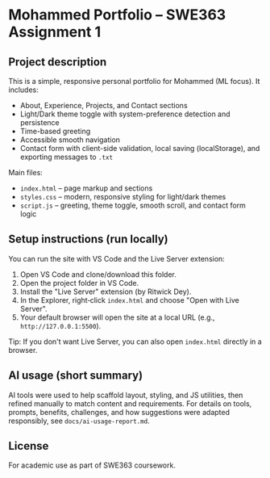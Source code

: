 # Mohammed Portfolio – SWE363 Assignment 1

## Project description
This is a simple, responsive personal portfolio for Mohammed (ML focus). It includes:
- About, Experience, Projects, and Contact sections
- Light/Dark theme toggle with system-preference detection and persistence
- Time-based greeting
- Accessible smooth navigation
- Contact form with client-side validation, local saving (localStorage), and exporting messages to `.txt`

Main files:
- `index.html` – page markup and sections
- `styles.css` – modern, responsive styling for light/dark themes
- `script.js` – greeting, theme toggle, smooth scroll, and contact form logic

## Setup instructions (run locally)
You can run the site with VS Code and the Live Server extension:
1. Open VS Code and clone/download this folder.
2. Open the project folder in VS Code.
3. Install the "Live Server" extension (by Ritwick Dey).
4. In the Explorer, right‑click `index.html` and choose "Open with Live Server".
5. Your default browser will open the site at a local URL (e.g., `http://127.0.0.1:5500`).

Tip: If you don't want Live Server, you can also open `index.html` directly in a browser.

## AI usage (short summary)
AI tools were used to help scaffold layout, styling, and JS utilities, then refined manually to match content and requirements. For details on tools, prompts, benefits, challenges, and how suggestions were adapted responsibly, see `docs/ai-usage-report.md`.

## License
For academic use as part of SWE363 coursework.
